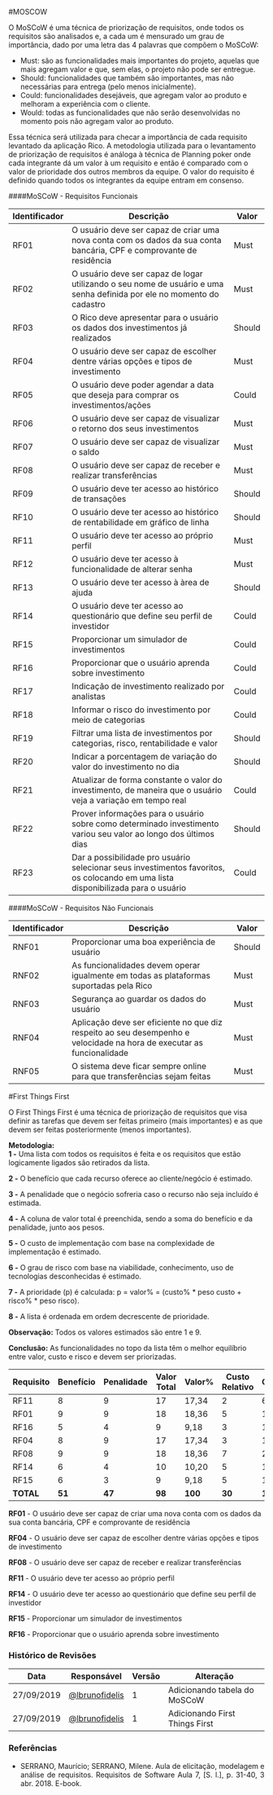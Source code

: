 #MOSCOW

O MoSCoW é uma técnica de priorização de requisitos, onde todos os requisitos são analisados e, a cada um é mensurado um grau de importância, dado por uma letra das 4 palavras que compõem o MoSCoW:  

* Must: são as funcionalidades mais importantes do projeto, aquelas que mais agregam valor e que, sem elas, o projeto não pode ser entregue.
* Should: funcionalidades que também são importantes, mas não necessárias para entrega (pelo menos inicialmente).
* Could: funcionalidades desejáveis, que agregam valor ao produto e melhoram a experiência com o cliente.
* Would: todas as funcionalidades que não serão desenvolvidas no momento pois não agregam valor ao produto.  

Essa técnica será utilizada para checar a importância de cada requisito levantado da aplicação Rico. A metodologia utilizada para o levantamento de priorização de requisitos é análoga à técnica de Planning poker onde cada integrante dá um valor à um requisito e então é comparado com o valor de prioridade dos outros membros da equipe. O valor do requisito é definido quando todos os integrantes da equipe entram em consenso.

####MoSCoW - Requisitos Funcionais

| Identificador | Descrição                                                                                                                         | Valor  |
| ------------- | --------------------------------------------------------------------------------------------------------------------------------- | ------ |
| RF01          | O usuário deve ser capaz de criar uma nova conta com os dados da sua conta bancária, CPF e comprovante de residência              | Must   |
| RF02          | O usuário deve ser capaz de logar utilizando o seu nome de usuário e uma senha definida por ele no momento do cadastro            | Must   |
| RF03          | O Rico deve apresentar para o usuário os dados dos investimentos já realizados                                                    | Should |
| RF04          | O usuário deve ser capaz de escolher dentre várias opções e tipos de investimento                                                 | Must   |
| RF05          | O usuário deve poder agendar a data que deseja para comprar os investimentos/ações                                                | Could  |
| RF06          | O usuário deve ser capaz de visualizar o retorno dos seus investimentos                                                           | Must   |
| RF07          | O usuário deve ser capaz de visualizar o saldo                                                                                    | Must   |
| RF08          | O usuário deve ser capaz de receber e realizar transferências                                                                     | Must   |
| RF09          | O usuário deve ter acesso ao histórico de transações                                                                              | Should |
| RF10          | O usuário deve ter acesso ao histórico de rentabilidade em gráfico de linha                                                       | Should |
| RF11          | O usuário deve ter acesso ao próprio perfil                                                                                       | Must   |
| RF12          | O usuário deve ter acesso à funcionalidade de alterar senha                                                                       | Must   |
| RF13          | O usuário deve ter acesso à àrea de ajuda                                                                                         | Should |
| RF14          | O usuário deve ter acesso ao questionário que define seu perfil de investidor                                                     | Could  |
| RF15          | Proporcionar um simulador de investimentos                                                                                        | Could  |
| RF16          | Proporcionar que o usuário aprenda sobre investimento                                                                             | Could  |
| RF17          | Indicação de investimento realizado por analistas                                                                                 | Could  |
| RF18          | Informar o risco do investimento por meio de categorias                                                                           | Could  |
| RF19          | Filtrar uma lista de investimentos por categorias, risco, rentabilidade e valor                                                   | Should |
| RF20          | Indicar a porcentagem de variação do valor do investimento no dia                                                                 | Should |
| RF21          | Atualizar de forma constante o valor do investimento, de maneira que o usuário veja a variação em tempo real                      | Could  |
| RF22          | Prover informações para o usuário sobre como determinado investimento variou seu valor ao longo dos últimos dias                  | Should |
| RF23          | Dar a possibilidade pro usuário selecionar seus investimentos favoritos, os colocando em uma lista disponibilizada para o usuário | Could  |

####MoSCoW - Requisitos Não Funcionais

| Identificador | Descrição                                                                                                             | Valor  |
| ------------- | --------------------------------------------------------------------------------------------------------------------- | ------ |
| RNF01         | Proporcionar uma boa experiência de usuário                                                                           | Should |
| RNF02         | As funcionalidades devem operar igualmente em todas as plataformas suportadas pela Rico                               | Must   |
| RNF03         | Segurança ao guardar os dados do usuário                                                                              | Must   |
| RNF04         | Aplicação deve ser eficiente no que diz respeito ao seu desempenho e velocidade na hora de executar as funcionalidade | Must   |
| RNF05         | O sistema deve ficar sempre online para que transferências sejam feitas                                               | Must   |

#First Things First

O First Things First é uma técnica de priorização de requisitos que visa definir as tarefas que devem ser feitas primeiro (mais importantes) e as que devem ser feitas posteriormente (menos importantes).     

**Metodologia:**     
**1 -** Uma lista com todos os requisitos é feita e os requisitos que estão logicamente ligados são retirados da lista.

**2 -** O benefício que cada recurso oferece ao cliente/negócio é estimado.

**3 -** A penalidade que o negócio sofreria caso o recurso não seja incluído é estimada.

**4 -** A coluna de valor total é preenchida, sendo a soma do benefício e da penalidade, junto aos pesos.

**5 -** O custo de implementação com base na complexidade de implementação é estimado.

**6 -** O grau de risco com base na viabilidade, conhecimento, uso de tecnologias desconhecidas é estimado.

**7 -** A prioridade (p) é calculada: p = valor% = (custo% * peso custo + risco% * peso risco).

**8 -** A lista é ordenada em ordem decrescente de prioridade.

**Observação:** Todos os valores estimados são entre 1 e 9.

**Conclusão:** As funcionalidades no topo da lista têm o melhor equilíbrio entre valor, custo e risco e devem ser priorizadas.

| Requisito | Benefício | Penalidade | Valor Total | Valor%  | Custo Relativo | Custo%  | Risco Relativo | Risco%  | Prioridade |
| --------- | --------- | ---------- | ----------- | ------- | -------------- | ------- | -------------- | ------- | ---------- |
| RF11      | 8         | 9          | 17          | 17,34   | 2              | 6,66    | 1              | 3,44    | 1,71       |
| RF01      | 9         | 9          | 18          | 18,36   | 5              | 16,66   | 3              | 10,34   | 0,68       |
| RF16      | 5         | 4          | 9           | 9,18    | 3              | 10      | 1              | 3,44    | 0,68       |
| RF04      | 8         | 9          | 17          | 17,34   | 3              | 10      | 7              | 24,13   | 0,50       |
| RF08      | 9         | 9          | 18          | 18,36   | 7              | 23,3    | 9              | 31,03   | 0,33       |
| RF14      | 6         | 4          | 10          | 10,20   | 5              | 16,66   | 4              | 13,79   | 0,33       |
| RF15      | 6         | 3          | 9           | 9,18    | 5              | 16,66   | 4              | 13,79   | 0,30       |
| **TOTAL** | **51**    | **47**     | **98**      | **100** | **30**         | **100** | **29**         | **100** | **-**      |

**RF01** - O usuário deve ser capaz de criar uma nova conta com os dados da sua conta bancária, CPF e comprovante de residência

**RF04** - O usuário deve ser capaz de escolher dentre várias opções e tipos de investimento

**RF08** - O usuário deve ser capaz de receber e realizar transferências

**RF11** - O usuário deve ter acesso ao próprio perfil

**RF14** - O usuário deve ter acesso ao questionário que define seu perfil de investidor

**RF15** - Proporcionar um simulador de investimentos

**RF16** - Proporcionar que o usuário aprenda sobre investimento


### **Histórico de Revisões**
| Data       | Responsável                                        | Versão | Alteração                      |
| ---------- | -------------------------------------------------- | ------ | ------------------------------ |
| 27/09/2019 | [@lbrunofidelis](https://github.com/lbrunofidelis) | 1      | Adicionando tabela do MoSCoW   |
| 27/09/2019 | [@lbrunofidelis](https://github.com/lbrunofidelis) | 1      | Adicionando First Things First |

### **Referências**
* <p align="justify">SERRANO, Maurício; SERRANO, Milene. Aula de elicitação, modelagem e análise de requisitos. Requisitos de Software Aula 7, [S. l.], p. 31-40, 3 abr. 2018. E-book.</p>
